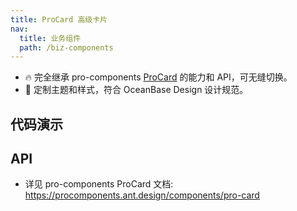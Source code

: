 ```yaml
---
title: ProCard 高级卡片
nav:
  title: 业务组件
  path: /biz-components
---
```


- 🔥 完全继承 pro-components [ProCard](https://procomponents.ant.design/components/pro-card) 的能力和 API，可无缝切换。
- 💄 定制主题和样式，符合 OceanBase Design 设计规范。

## 代码演示

<!-- prettier-ignore -->
<code src="./demo/basic.tsx" title="基本"></code>
<code src="../../../design/src/table/demo/pro-card-table.tsx" title="和 Table 组合使用"></code>

## API

- 详见 pro-components ProCard 文档: https://procomponents.ant.design/components/pro-card
